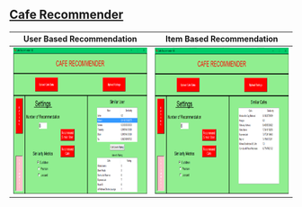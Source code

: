 ## [Cafe Recommender](https://github.com/aliemreoz/ta-projects/tree/master/Cafe%20Recommender)
User Based Recommendation             |  Item Based Recommendation    
:-------------------------:|:-------------------------:
<img src="https://raw.githubusercontent.com/aliemreoz/ta-projects/master/Cafe%20Recommender/Screenshot_5.png?token=AFU3S44RIDJG7GNY2PMT2O25FC6X4" width="417" height="260" />  |  <img src="https://raw.githubusercontent.com/aliemreoz/ta-projects/master/Cafe%20Recommender/Screenshot_6.png?token=AFU3S46UE7QSV4FHP2SFLG25FC6FS" width="417" height="260" />
